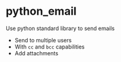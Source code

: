 # python_email
 Use python standard library to send emails

- Send to multiple users
- With `cc` and `bcc` capabilities
- Add attachments



 




